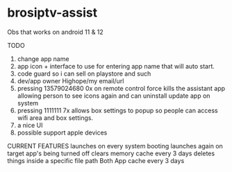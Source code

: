# brosiptv-assist
Obs that works on android 11 & 12




TODO
1. change app name
2. app icon + interface to use for entering app name  that will auto start.  
3. code guard so i can sell on playstore and such
4. dev/app owner Highope/my email/url
5. pressing 13579024680 0x on remote control force kills the assistant app allowing person to see icons again and can uninstall update app on system 
6. pressing 1111111 7x allows box settings to popup so people can access wifi area and box settings. 
7. a nice UI
8. possible support apple devices
   
CURRENT FEATURES
launches on every system booting
launches again on target app's being turned off
clears memory cache every 3 days
deletes things inside a specific file path
Both App cache every 3 days 
